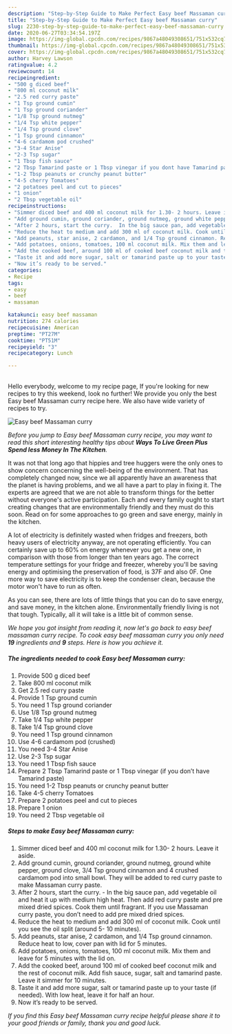 ```yaml
---
description: "Step-by-Step Guide to Make Perfect Easy beef Massaman curry"
title: "Step-by-Step Guide to Make Perfect Easy beef Massaman curry"
slug: 2230-step-by-step-guide-to-make-perfect-easy-beef-massaman-curry
date: 2020-06-27T03:34:54.197Z
image: https://img-global.cpcdn.com/recipes/9867a48049308651/751x532cq70/easy-beef-massaman-curry-recipe-main-photo.jpg
thumbnail: https://img-global.cpcdn.com/recipes/9867a48049308651/751x532cq70/easy-beef-massaman-curry-recipe-main-photo.jpg
cover: https://img-global.cpcdn.com/recipes/9867a48049308651/751x532cq70/easy-beef-massaman-curry-recipe-main-photo.jpg
author: Harvey Lawson
ratingvalue: 4.2
reviewcount: 14
recipeingredient:
- "500 g diced beef"
- "800 ml coconut milk"
- "2.5 red curry paste"
- "1 Tsp ground cumin"
- "1 Tsp ground coriander"
- "1/8 Tsp ground nutmeg"
- "1/4 Tsp white pepper"
- "1/4 Tsp ground clove"
- "1 Tsp ground cinnamon"
- "4-6 cardamom pod crushed"
- "3-4 Star Anise"
- "2-3 Tsp sugar"
- "1 Tbsp fish sauce"
- "2 Tbsp Tamarind paste or 1 Tbsp vinegar if you dont have Tamarind paste"
- "1-2 Tbsp peanuts or crunchy peanut butter"
- "4-5 cherry Tomatoes"
- "2 potatoes peel and cut to pieces"
- "1 onion"
- "2 Tbsp vegetable oil"
recipeinstructions:
- "Simmer diced beef and 400 ml coconut milk for 1.30- 2 hours. Leave it aside."
- "Add ground cumin, ground coriander, ground nutmeg, ground white pepper, ground clove, 3/4 Tsp ground cinnamon and 4 crushed cardamom pod into small bowl. They will be added to red curry paste to make Massaman curry paste."
- "After 2 hours, start the curry.  In the big sauce pan, add vegetable oil and heat it up with medium high heat. Then add red curry paste and pre mixed dried spices. Cook them until fragrant. If you use Massaman curry paste, you don’t need to add pre mixed dried spices."
- "Reduce the heat to medium and add 300 ml of coconut milk. Cook until you see the oil split (around 5- 10 minutes)."
- "Add peanuts, star anise, 2 cardamon, and 1/4 Tsp ground cinnamon. Reduce heat to low, cover pan with lid for 5 minutes."
- "Add potatoes, onions, tomatoes, 100 ml coconut milk. Mix them and leave for 5 minutes with the lid on."
- "Add the cooked beef, around 100 ml of cooked beef coconut milk and the rest of coconut milk. Add fish sauce, sugar, salt and tamarind paste. Leave it simmer for 10 minutes."
- "Taste it and add more sugar, salt or tamarind paste up to your taste (if needed). With low heat, leave it for half an hour."
- "Now it’s ready to be served."
categories:
- Recipe
tags:
- easy
- beef
- massaman

katakunci: easy beef massaman 
nutrition: 274 calories
recipecuisine: American
preptime: "PT27M"
cooktime: "PT51M"
recipeyield: "3"
recipecategory: Lunch

---
```

<br>
Hello everybody, welcome to my recipe page, If you're looking for new recipes to try this weekend, look no further! We provide you only the best Easy beef Massaman curry recipe here. We also have wide variety of recipes to try.
<br>


![Easy beef Massaman curry](https://img-global.cpcdn.com/recipes/9867a48049308651/751x532cq70/easy-beef-massaman-curry-recipe-main-photo.jpg)

<i>Before you jump to Easy beef Massaman curry recipe, you may want to read this short interesting healthy tips about 
<strong>Ways To Live Green Plus Spend less Money In The Kitchen</strong>.</i>
</br>

It was not that long ago that hippies and tree huggers were the only ones to show concern concerning the well-being of the environment. That has completely changed now, since we all apparently have an awareness that the planet is having problems, and we all have a part to play in fixing it. The experts are agreed that we are not able to transform things for the better without everyone's active participation. Each and every family ought to start creating changes that are environmentally friendly and they must do this soon. Read on for some approaches to go green and save energy, mainly in the kitchen.

A lot of electricity is definitely wasted when fridges and freezers, both heavy users of electricity anyway, are not operating efficiently. You can certainly save up to 60% on energy whenever you get a new one, in comparison with those from longer than ten years ago. The correct temperature settings for your fridge and freezer, whereby you'll be saving energy and optimising the preservation of food, is 37F and also 0F. One more way to save electricity is to keep the condenser clean, because the motor won't have to run as often.

As you can see, there are lots of little things that you can do to save energy, and save money, in the kitchen alone. Environmentally friendly living is not that tough. Typically, all it will take is a little bit of common sense.


<i>We hope you got insight from reading it, now let's go back to easy beef massaman curry recipe. To cook easy beef massaman curry you only need <strong>19</strong> ingredients and <strong>9</strong> steps. Here is how you achieve it.
</i>

##### The ingredients needed to cook Easy beef Massaman curry:

1. Provide 500 g diced beef
1. Take 800 ml coconut milk
1. Get 2.5 red curry paste
1. Provide 1 Tsp ground cumin
1. You need 1 Tsp ground coriander
1. Use 1/8 Tsp ground nutmeg
1. Take 1/4 Tsp white pepper
1. Take 1/4 Tsp ground clove
1. You need 1 Tsp ground cinnamon
1. Use 4-6 cardamom pod (crushed)
1. You need 3-4 Star Anise
1. Use 2-3 Tsp sugar
1. You need 1 Tbsp fish sauce
1. Prepare 2 Tbsp Tamarind paste or 1 Tbsp vinegar (if you don’t have Tamarind paste)
1. You need 1-2 Tbsp peanuts or crunchy peanut butter
1. Take 4-5 cherry Tomatoes
1. Prepare 2 potatoes peel and cut to pieces
1. Prepare 1 onion
1. You need 2 Tbsp vegetable oil


##### Steps to make Easy beef Massaman curry:

1. Simmer diced beef and 400 ml coconut milk for 1.30- 2 hours. Leave it aside.
1. Add ground cumin, ground coriander, ground nutmeg, ground white pepper, ground clove, 3/4 Tsp ground cinnamon and 4 crushed cardamom pod into small bowl. They will be added to red curry paste to make Massaman curry paste.
1. After 2 hours, start the curry.  - In the big sauce pan, add vegetable oil and heat it up with medium high heat. Then add red curry paste and pre mixed dried spices. Cook them until fragrant. If you use Massaman curry paste, you don’t need to add pre mixed dried spices.
1. Reduce the heat to medium and add 300 ml of coconut milk. Cook until you see the oil split (around 5- 10 minutes).
1. Add peanuts, star anise, 2 cardamon, and 1/4 Tsp ground cinnamon. Reduce heat to low, cover pan with lid for 5 minutes.
1. Add potatoes, onions, tomatoes, 100 ml coconut milk. Mix them and leave for 5 minutes with the lid on.
1. Add the cooked beef, around 100 ml of cooked beef coconut milk and the rest of coconut milk. Add fish sauce, sugar, salt and tamarind paste. Leave it simmer for 10 minutes.
1. Taste it and add more sugar, salt or tamarind paste up to your taste (if needed). With low heat, leave it for half an hour.
1. Now it’s ready to be served.


<i>If you find this Easy beef Massaman curry recipe helpful please share it to your good friends or family, thank you and good luck.</i>
